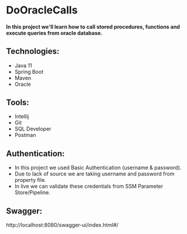 # DoOracleCalls
#### In this project we'll learn how to call stored procedures, functions and execute queries from oracle database.

## Technologies:
* Java 11
* Spring Boot
* Maven
* Oracle
## Tools:
* Intellij
* Git
* SQL Developer
* Postman
## Authentication:
* In this project we used Basic Authentication (username & password).
* Due to lack of source we are taking username and password from property file.
* In live we can validate these credentials from SSM Parameter Store/Pipeline.
## Swagger:
http://localhost:8080/swagger-ui/index.html#/
